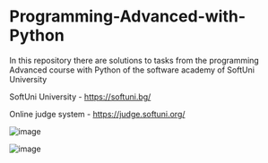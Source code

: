# Programming-Advanced-with-Python
In this repository there are solutions to tasks from the programming Advanced course with Python of the software academy of SoftUni University  

SoftUni University - https://softuni.bg/ 

Online judge system - https://judge.softuni.org/

![image](https://github.com/AlexanderBedrosyan/Programming-Advanced-with-Python/assets/126572116/71d346d8-a154-4d83-80e8-bd2da651c5c2)

![image](https://github.com/AlexanderBedrosyan/Programming-Advanced-with-Python/assets/126572116/ea01348e-77fa-4a67-8dc9-898299bc3d81)
